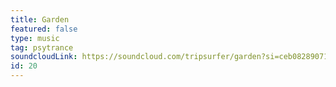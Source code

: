 ```yaml
---
title: Garden
featured: false
type: music
tag: psytrance
soundcloudLink: https://soundcloud.com/tripsurfer/garden?si=ceb0828907114be695a9886a04a89d32&utm_source=clipboard&utm_medium=text&utm_campaign=social_sharing
id: 20
---
```

